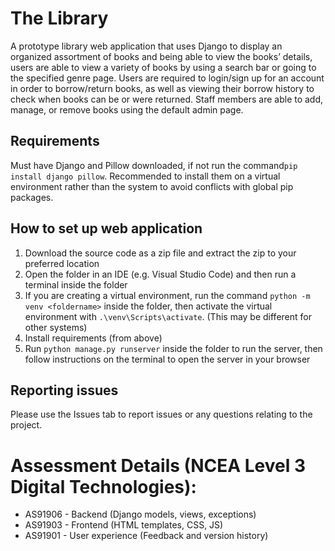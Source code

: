 # The Library
A prototype library web application that uses Django to display an organized assortment of books and being able to view the books’ details, users are able to view a variety of books by using a search bar or going to the specified genre page. Users are required to login/sign up for an account in order to borrow/return books, as well as viewing their borrow history to check when books can be or were returned. Staff members are able to add, manage, or remove books using the default admin page.

## Requirements
Must have Django and Pillow downloaded, if not run the command`pip install django pillow`. Recommended to install them on a virtual environment rather than the system to avoid conflicts with global pip packages.

## How to set up web application
1. Download the source code as a zip file and extract the zip to your preferred location
2. Open the folder in an IDE (e.g. Visual Studio Code) and then run a terminal inside the folder
3. If you are creating a virtual environment, run the command `python -m venv <foldername>` inside the folder, then activate the virtual environment with `.\venv\Scripts\activate`. (This may be different for other systems)
4. Install requirements (from above)
5. Run `python manage.py runserver` inside the folder to run the server, then follow instructions on the terminal to open the server in your browser

## Reporting issues
Please use the Issues tab to report issues or any questions relating to the project.

# Assessment Details  (NCEA Level 3 Digital Technologies):
- AS91906 - Backend (Django  models, views, exceptions)
- AS91903 - Frontend (HTML templates, CSS, JS)
- AS91901 - User experience (Feedback and version history)
